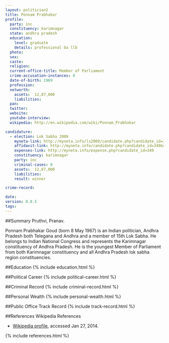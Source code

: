 ```yaml
---
layout: politician2
title: Ponnam Prabhakar
profile: 
  party: inc
  constituency: karimnagar
  state: andhra pradesh
  education: 
    level: graduate
    details: professional ba llb
  photo: 
  sex: 
  caste: 
  religion: 
  current-office-title: Member of Parliament
  crime-accusation-instances: 0
  date-of-birth: 1969
  profession: 
  networth: 
    assets:  12,87,000
    liabilities: 
  pan: 
  twitter: 
  website: 
  youtube-interview: 
  wikipedia: http://en.wikipedia.com/wiki/Ponnam_Prabhakar

candidature: 
  - election: Lok Sabha 2009
    myneta-link: http://myneta.info/ls2009/candidate.php?candidate_id=349
    affidavit-link: http://myneta.info/candidate.php?candidate_id=349&scan=original
    expenses-link: http://myneta.info/expense.php?candidate_id=349
    constituency: karimnagar 
    party: inc
    criminal-cases: 0
    assets:  12,87,000
    liabilities: 
    result: winner 

crime-record: 

date: 
version: 0.0.5
tags: 
---
```

##Summary
Pruthvi, Pranav.

Ponnam Prabhakar Goud (born 8 May 1967) is an Indian politician, Andhra Pradesh both Telegana and Andhra and a member of 15th Lok Sabha. He belongs to Indian National Congress and represents the Karimnagar constituency of Andhra Pradesh. He is the youngest Member of Parliament from both Karimnagar constituency and all Andhra Pradesh lok sabha region constituencies.


##Education
{% include education.html %}


##Political Career
{% include political-career.html %}


##Criminal Record
{% include criminal-record.html %}


##Personal Wealth
{% include personal-wealth.html %}


##Public Office Track Record
{% include track-record.html %}


##References
Wikipedia References
- [Wikipedia profile]({{page.profile.wikipedia}}), accessed Jan 27, 2014.



{% include references.html %}
